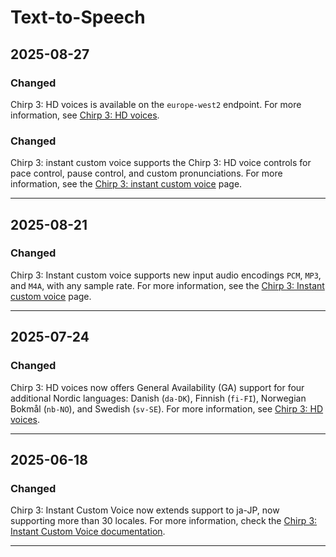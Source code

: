 # Text-to-Speech

## 2025-08-27

### Changed

Chirp 3: HD voices is available on the `europe-west2` endpoint. For more information, see [Chirp 3: HD voices](https://cloud.google.com/text-to-speech/docs/chirp3-hd).

### Changed

Chirp 3: instant custom voice supports the Chirp 3: HD voice controls for pace control, pause control, and custom pronunciations. For more information, see the [Chirp 3: instant custom voice](https://cloud.google.com/text-to-speech/docs/chirp3-instant-custom-voice#use_chirp_3_hd_voice_controls) page.

---
## 2025-08-21

### Changed

Chirp 3: Instant custom voice supports new input audio encodings `PCM`, `MP3`, and `M4A`, with any sample rate. For more information, see the [Chirp 3: Instant custom voice](https://cloud.google.com/text-to-speech/docs/chirp3-instant-custom-voice) page.

---
## 2025-07-24

### Changed

Chirp 3: HD voices now offers General Availability (GA) support for four additional Nordic languages: Danish (`da-DK`), Finnish (`fi-FI`), Norwegian Bokmål (`nb-NO`), and Swedish (`sv-SE`). For more information, see [Chirp 3: HD voices](https://cloud.google.com/text-to-speech/docs/chirp3-hd).

---
## 2025-06-18

### Changed

Chirp 3: Instant Custom Voice now extends support to ja-JP, now supporting more than 30 locales. For more information, check the [Chirp 3: Instant Custom Voice documentation](https://cloud.google.com/text-to-speech/docs/chirp3-instant-custom-voice).

---
